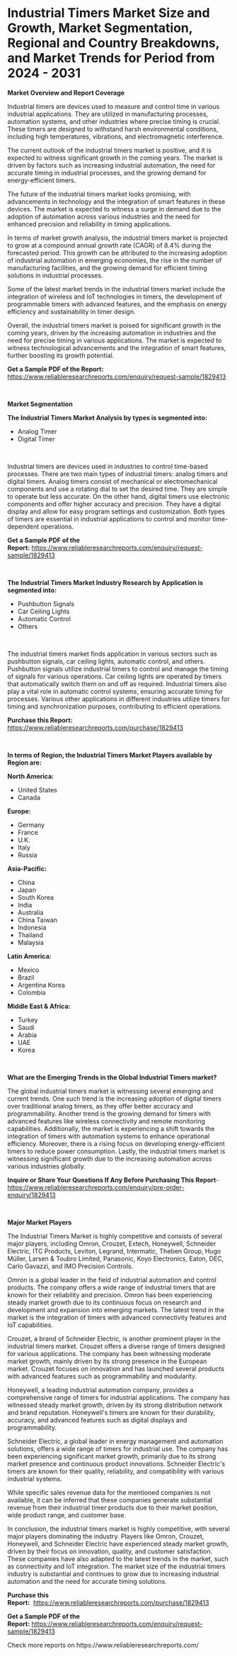 <p><h1>Industrial Timers Market Size and Growth, Market Segmentation, Regional and Country Breakdowns, and Market Trends for Period from 2024 -  2031</h1></p><p><strong>Market Overview and Report Coverage</strong></p>
<p><p>Industrial timers are devices used to measure and control time in various industrial applications. They are utilized in manufacturing processes, automation systems, and other industries where precise timing is crucial. These timers are designed to withstand harsh environmental conditions, including high temperatures, vibrations, and electromagnetic interference.</p><p>The current outlook of the industrial timers market is positive, and it is expected to witness significant growth in the coming years. The market is driven by factors such as increasing industrial automation, the need for accurate timing in industrial processes, and the growing demand for energy-efficient timers.</p><p>The future of the industrial timers market looks promising, with advancements in technology and the integration of smart features in these devices. The market is expected to witness a surge in demand due to the adoption of automation across various industries and the need for enhanced precision and reliability in timing applications.</p><p>In terms of market growth analysis, the industrial timers market is projected to grow at a compound annual growth rate (CAGR) of 8.4% during the forecasted period. This growth can be attributed to the increasing adoption of industrial automation in emerging economies, the rise in the number of manufacturing facilities, and the growing demand for efficient timing solutions in industrial processes.</p><p>Some of the latest market trends in the industrial timers market include the integration of wireless and IoT technologies in timers, the development of programmable timers with advanced features, and the emphasis on energy efficiency and sustainability in timer design.</p><p>Overall, the industrial timers market is poised for significant growth in the coming years, driven by the increasing automation in industries and the need for precise timing in various applications. The market is expected to witness technological advancements and the integration of smart features, further boosting its growth potential.</p></p>
<p><strong>Get a Sample PDF of the Report:</strong> <a href="https://www.reliableresearchreports.com/enquiry/request-sample/1829413">https://www.reliableresearchreports.com/enquiry/request-sample/1829413</a></p>
<p>&nbsp;</p>
<p><strong>Market Segmentation</strong></p>
<p><strong>The Industrial Timers Market Analysis by types is segmented into:</strong></p>
<p><ul><li>Analog Timer</li><li>Digital Timer</li></ul></p>
<p>&nbsp;</p>
<p><p>Industrial timers are devices used in industries to control time-based processes. There are two main types of industrial timers: analog timers and digital timers. Analog timers consist of mechanical or electromechanical components and use a rotating dial to set the desired time. They are simple to operate but less accurate. On the other hand, digital timers use electronic components and offer higher accuracy and precision. They have a digital display and allow for easy program settings and customization. Both types of timers are essential in industrial applications to control and monitor time-dependent operations.</p></p>
<p><strong>Get a Sample PDF of the Report:</strong>&nbsp;<a href="https://www.reliableresearchreports.com/enquiry/request-sample/1829413">https://www.reliableresearchreports.com/enquiry/request-sample/1829413</a></p>
<p>&nbsp;</p>
<p><strong>The Industrial Timers Market Industry Research by Application is segmented into:</strong></p>
<p><ul><li>Pushbutton Signals</li><li>Car Ceiling Lights</li><li>Automatic Control</li><li>Others</li></ul></p>
<p>&nbsp;</p>
<p><p>The industrial timers market finds application in various sectors such as pushbutton signals, car ceiling lights, automatic control, and others. Pushbutton signals utilize industrial timers to control and manage the timing of signals for various operations. Car ceiling lights are operated by timers that automatically switch them on and off as required. Industrial timers also play a vital role in automatic control systems, ensuring accurate timing for processes. Various other applications in different industries utilize timers for timing and synchronization purposes, contributing to efficient operations.</p></p>
<p><strong>Purchase this Report:</strong>&nbsp; <a href="https://www.reliableresearchreports.com/purchase/1829413">https://www.reliableresearchreports.com/purchase/1829413</a></p>
<p>&nbsp;</p>
<p><strong>In terms of Region, the Industrial Timers Market Players available by Region are:</strong></p>
<p>
    <p> <strong> North America: </strong>
        <ul>
            <li>United States</li>
            <li>Canada</li>
        </ul>
        </p> 
    <p> <strong> Europe: </strong>
        <ul>
            <li>Germany</li>
            <li>France</li>
            <li>U.K.</li>
            <li>Italy</li>
            <li>Russia</li>
        </ul>
        </p> 
    <p> <strong> Asia-Pacific: </strong>
        <ul>
            <li>China</li>
            <li>Japan</li>
            <li>South Korea</li>
            <li>India</li>
            <li>Australia</li>
            <li>China Taiwan</li>
            <li>Indonesia</li>
            <li>Thailand</li>
            <li>Malaysia</li>
        </ul>
        </p> 
    <p> <strong> Latin America: </strong>
        <ul>
            <li>Mexico</li>
            <li>Brazil</li>
            <li>Argentina Korea</li>
            <li>Colombia</li>
        </ul>
        </p> 
    <p> <strong> Middle East & Africa: </strong>
        <ul>
            <li>Turkey</li>
            <li>Saudi</li>
            <li>Arabia</li>
            <li>UAE</li>
            <li>Korea</li>
        </ul>
    </p>
    </p>
<p>&nbsp;</p>
<p><strong>What are the Emerging Trends in the Global Industrial Timers market?</strong></p>
<p><p>The global industrial timers market is witnessing several emerging and current trends. One such trend is the increasing adoption of digital timers over traditional analog timers, as they offer better accuracy and programmability. Another trend is the growing demand for timers with advanced features like wireless connectivity and remote monitoring capabilities. Additionally, the market is experiencing a shift towards the integration of timers with automation systems to enhance operational efficiency. Moreover, there is a rising focus on developing energy-efficient timers to reduce power consumption. Lastly, the industrial timers market is witnessing significant growth due to the increasing automation across various industries globally.</p></p>
<p><strong>Inquire or Share Your Questions If Any Before Purchasing This Report</strong>- <a href="https://www.reliableresearchreports.com/enquiry/pre-order-enquiry/1829413">https://www.reliableresearchreports.com/enquiry/pre-order-enquiry/1829413</a></p>
<p>&nbsp;</p>
<p><strong>Major Market Players</strong></p>
<p><p>The Industrial Timers Market is highly competitive and consists of several major players, including Omron, Crouzet, Extech, Honeywell, Schneider Electric, ITC Products, Leviton, Legrand, Intermatic, Theben Group, Hugo Müller, Larsen & Toubro Limited, Panasonic, Koyo Electronics, Eaton, DEC, Carlo Gavazzi, and IMO Precision Controls.</p><p>Omron is a global leader in the field of industrial automation and control products. The company offers a wide range of industrial timers that are known for their reliability and precision. Omron has been experiencing steady market growth due to its continuous focus on research and development and expansion into emerging markets. The latest trend in the market is the integration of timers with advanced connectivity features and IoT capabilities.</p><p>Crouzet, a brand of Schneider Electric, is another prominent player in the industrial timers market. Crouzet offers a diverse range of timers designed for various applications. The company has been witnessing moderate market growth, mainly driven by its strong presence in the European market. Crouzet focuses on innovation and has launched several products with advanced features such as programmability and modularity.</p><p>Honeywell, a leading industrial automation company, provides a comprehensive range of timers for industrial applications. The company has witnessed steady market growth, driven by its strong distribution network and brand reputation. Honeywell's timers are known for their durability, accuracy, and advanced features such as digital displays and programmability.</p><p>Schneider Electric, a global leader in energy management and automation solutions, offers a wide range of timers for industrial use. The company has been experiencing significant market growth, primarily due to its strong market presence and continuous product innovations. Schneider Electric's timers are known for their quality, reliability, and compatibility with various industrial systems.</p><p>While specific sales revenue data for the mentioned companies is not available, it can be inferred that these companies generate substantial revenue from their industrial timer products due to their market position, wide product range, and customer base.</p><p>In conclusion, the industrial timers market is highly competitive, with several major players dominating the industry. Players like Omron, Crouzet, Honeywell, and Schneider Electric have experienced steady market growth, driven by their focus on innovation, quality, and customer satisfaction. These companies have also adapted to the latest trends in the market, such as connectivity and IoT integration. The market size of the industrial timers industry is substantial and continues to grow due to increasing industrial automation and the need for accurate timing solutions.</p></p>
<p><strong>Purchase this Report:</strong>&nbsp;&nbsp;<a href="https://www.reliableresearchreports.com/purchase/1829413">https://www.reliableresearchreports.com/purchase/1829413</a></p>
<p></p>
<p><strong>Get a Sample PDF of the Report:</strong>&nbsp;<a href="https://www.reliableresearchreports.com/enquiry/request-sample/1829413">https://www.reliableresearchreports.com/enquiry/request-sample/1829413</a></p>
<p>Check more reports on https://www.reliableresearchreports.com/</p>